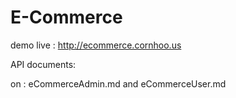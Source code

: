 # E-Commerce



demo live : http://ecommerce.cornhoo.us

API documents: 

on : eCommerceAdmin.md and eCommerceUser.md
